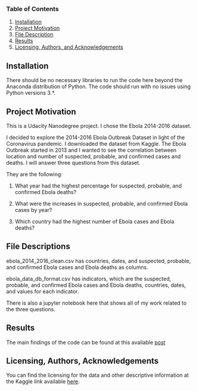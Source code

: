 ### Table of Contents

1. [Installation](#installation)
2. [Project Motivation](#motivation)
3. [File Description](#files)
4. [Results](#results)
5. [Licensing, Authors, and Acknowledgements](#licensing)

## Installation <a name="installation"></a>

There should be no necessary libraries to run the code here beyond the Anaconda distribution of Python. The code should run with no issues using Python versions 3.*.

## Project Motivation<a name="motivation"></a>

This is a Udacity Nanodegree project. I chose the Ebola 2014-2016 dataset. 

I decided to explore the 2014-2016 Ebola Outbreak Dataset in light of the Coronavirus pandemic. I downloaded the dataset from Kaggle. The Ebola Outbreak started in 2013 and I wanted to see the correlation between location and number of suspected, probable, and confirmed cases and deaths. I will answer three questions from this dataset. 

They are the following:

1. What year had the highest percentage for suspected, probable, and confirmed Ebola deaths?

2. What were the increases in suspected, probable, and confirmed Ebola cases by year?

3. Which country had the highest number of Ebola cases and Ebola deaths?

## File Descriptions <a name="files"></a>

ebola_2014_2016_clean.csv has countries, dates, and suspected, probable, and confirmed Ebola cases and Ebola deaths as columns.

ebola_data_db_format.csv has indicators, which are the suspected, probable, and confirmed Ebola cases and Ebola deaths, countries, dates, and values for each indicator.

There is also a jupyter notebook here that shows all of my work related to the three questions.

## Results<a name="results"></a>

The main findings of the code can be found at this available [post](https://medium.com/@rocketmaninspace/how-have-obesity-percentages-changed-based-on-year-location-and-sex-98b3a052a135.)

## Licensing, Authors, Acknowledgements<a name="licensing"></a>

You can find the licensing for the data and other descriptive information at the Kaggle link available [here](https://www.kaggle.com/imdevskp/ebola-outbreak-20142016-complete-dataset/data).